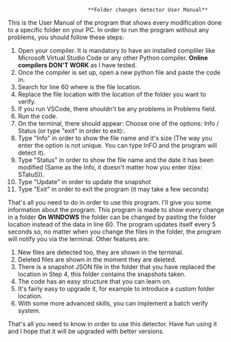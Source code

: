                               **Folder changes detector User Manual**
This is the User Manual of the program that shows every modification done to a specific folder on your PC.
In order to run the program without any problems, you should follow these steps:
1. Open your compiler. It is mandatory to have an installed compliler like Microsoft Virtual Studio Code or any other Python compiler. **Online compilers DON'T WORK** as I have tested.
2. Once the compiler is set up, open a new python file and paste the code in.
3. Search for line 60 where is the file location.
4. Replace the file location with the location of the folder you want to verify.
5. If you run VSCode, there shouldn't be any problems in Problems field.
6. Run the code.
7. On the terminal, there should appear: Choose one of the options: Info / Status (or type "exit" in order to exit):.
8. Type "Info" in order to show the file name and it's size (The way you enter the option is not unique. You can type InFO and the program will detect it).
9. Type "Status" in order to show the file name and the date it has been modified (Same as the Info, it doesn't matter how you enter it(ex: STatuS)).
10. Type "Update" in order to update the snapshot
11. Type "Exit" in order to exit the program (it may take a few seconds)

That's all you need to do in order to use this program. I'll give you some information about the program.
This program is made to show every change in a folder **On WINDOWS** the folder can be changed by pasting the folder location instead of the data in line 60.
The program updates itself every 5 seconds so, no matter when you change the files in the folder, the program will notify you via the terminal.
Other features are:
1. New files are detected too, they are shown in the terminal.
2. Deleted files are shown in the moment they are deleted.
3. There is a snapshot JSON file in the folder that you have replaced the location in Step 4, this folder contains the snapshots taken.
4. The code has an easy structure that you can learn on.
5. It's fairly easy to upgrade it, for example to introduce a custom folder location.
6. With some more advanced skills, you can implement a batch verify system.

That's all you need to know in order to use this detector. Have fun using it and I hope that it will be upgraded with better versions. 
